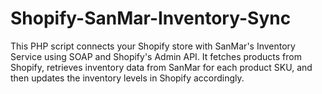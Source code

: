 # Shopify-SanMar-Inventory-Sync
This PHP script connects your Shopify store with SanMar's Inventory Service using SOAP and Shopify's Admin API. It fetches products from Shopify, retrieves inventory data from SanMar for each product SKU, and then updates the inventory levels in Shopify accordingly.
